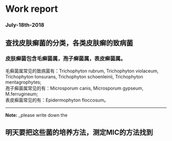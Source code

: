 # Work report  
### July-18th-2018  
## 查找皮肤癣菌的分类，各类皮肤癣的致病菌  
### 皮肤癣菌包含毛癣菌属，孢子癣菌属，表皮癣菌属。  
毛癣菌属常见的致病菌有：Trichophyton rubrum, Trichophyton violaceum, Trichophyton tonsurans, Trichophyton schoenleinii, Trichophyton mentagrophytes;  
孢子癣菌属常见的有：Microsporum canis, Microsporum gypseum, M.ferrugineum;  
表皮癣菌常见的有：Epidermophyton floccosum。 

***
__Note:__ _please write down the 
## 明天要把这些菌的培养方法，测定MIC的方法找到
